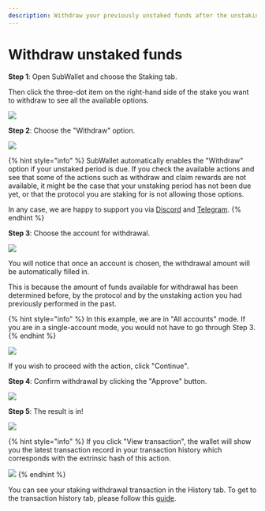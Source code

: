 ```yaml
---
description: Withdraw your previously unstaked funds after the unstaking period.
---
```


# Withdraw unstaked funds

**Step 1**: Open SubWallet and choose the Staking tab.&#x20;

Then click the three-dot item on the right-hand side of the stake you want to withdraw to see all the available options.&#x20;

![](<../../../.gitbook/assets/image (1089).png>)



**Step 2**: Choose the "Withdraw" option.

![](<../../../.gitbook/assets/image (1029).png>)

{% hint style="info" %}
SubWallet automatically enables the "Withdraw" option if your unstaked period is due. If you check the available actions and see that some of the actions such as withdraw and claim rewards are not available, it might be the case that your unstaking period has not been due yet, or that the protocol you are staking for is not allowing those options.&#x20;

In any case, we are happy to support you via [Discord](https://discord.gg/CvVewvApry) and [Telegram](https://t.me/subwallet).&#x20;
{% endhint %}



**Step 3**: Choose the account for withdrawal.&#x20;

![](<../../../.gitbook/assets/image (1051).png>)

You will notice that once an account is chosen, the withdrawal amount will be automatically filled in.&#x20;

This is because the amount of funds available for withdrawal has been determined before, by the protocol and by the unstaking action you had previously performed in the past.&#x20;

{% hint style="info" %}
In this example, we are in "All accounts" mode. If you are in a single-account mode, you would not have to go through Step 3.&#x20;
{% endhint %}

![](<../../../.gitbook/assets/image (1302).png>)

If you wish to proceed with the action, click "Continue".



**Step 4**: Confirm withdrawal by clicking the "Approve" button.&#x20;

![](<../../../.gitbook/assets/image (1021).png>)



**Step 5**: The result is in!

![](<../../../.gitbook/assets/image (1433).png>)

{% hint style="info" %}
If you click "View transaction", the wallet will show you the latest transaction record in your transaction history which corresponds with the extrinsic hash of this action.&#x20;

![](<../../../.gitbook/assets/image (1026).png>)
{% endhint %}

You can see your staking withdrawal transaction in the History tab. To get to the transaction history tab, please follow this [guide](../../view-transaction-history.md).
